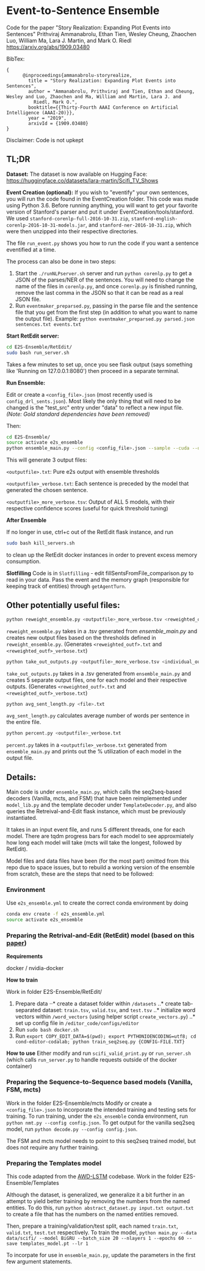# Event-to-Sentence Ensemble

Code for the paper "Story Realization: Expanding Plot Events into Sentences" Prithviraj Ammanabrolu, Ethan Tien, Wesley Cheung, Zhaochen Luo, William Ma, Lara J. Martin, and Mark O. Riedl https://arxiv.org/abs/1909.03480


BibTex:

    {
          @inproceedings{ammanabrolu-storyrealize,
            title = "Story Realization: Expanding Plot Events into Sentences",
            author = "Ammanabrolu, Prithviraj and Tien, Ethan and Cheung, Wesley and Luo, Zhaochen and Ma, William and Martin, Lara J. and
              Riedl, Mark O.",
            booktitle={{Thirty-Fourth AAAI Conference on Artificial Intelligence (AAAI-20)}},
            year = "2019",
            arxivId = {1909.03480}
    }

Disclaimer: Code is not upkept

## TL;DR

**Dataset:**
The dataset is now available on Hugging Face: https://huggingface.co/datasets/lara-martin/Scifi_TV_Shows

**Event Creation (optional):**
If you wish to "eventify" your own sentences, you will run the code found in the EventCreation folder. This code was made using Python 3.6.
Before running anything, you will want to get your favorite version of Stanford's parser and put it under EventCreation/tools/stanford. We used `stanford-corenlp-full-2016-10-31.zip`, `stanford-english-corenlp-2016-10-31-models.jar`, and `stanford-ner-2016-10-31.zip`, which were then unzipped into their respective directories. 

The file `run_event.py` shows you how to run the code if you want a sentence eventified at a time.

The process can also be done in two steps:
1. Start the ```./runNLPserver.sh``` server and run ```python corenlp.py``` to get a JSON of the parses/NER of the sentences.
You will need to change the name of the files in `corenlp.py`, and once `corenlp.py` is finished running, remove the last comma in the JSON so that it can be read as a real JSON file.
2. Run `eventmaker_preparsed.py`, passing in the parse file and the sentence file that you get from the first step (in addition to what you want to name the output file). Example: ```python eventmaker_preparsed.py parsed.json sentences.txt events.txt```


**Start RetEdit server:**
```bash
cd E2S-Ensemble/RetEdit/
sudo bash run_server.sh
```
Takes a few minutes to set up, once you see flask output (says something like 'Running on 127.0.0.1:8080') then proceed in a separate terminal.

**Run Ensemble:**

Edit or create a `<config_file>.json` (most recently used is `config_drl_sents.json`). Most likely the only thing that will need to be changed is the "test_src" entry under "data" to reflect a new input file. _(Note: Gold standard dependencies have been removed)_

Then:
```bash
cd E2S-Ensemble/
source activate e2s_ensemble
python ensemble_main.py --config <config_file>.json --sample --cuda --outf <outputfile>.txt
```
This will generate 3 output files:

`<outputfile>.txt`: Pure e2s output with ensemble thresholds

`<outputfile>_verbose.txt`: Each sentence is preceded by the model that generated the chosen sentence.

`<outputfile>_more_verbose.tsv`: Output of ALL 5 models, with their respective confidence scores (useful for quick threshold tuning)

**After Ensemble**

If no longer in use, ctrl+c out of the RetEdit flask instance, and run 
```bash
sudo bash kill_servers.sh
```
to clean up the RetEdit docker instances in order to prevent excess memory consumption.

**Slotfilling**
Code is in `Slotfilling` - edit fillSentsFromFile_comparison.py to read in your data. Pass the event and the memory graph (responsible for keeping track of entities) through ``getAgentTurn``. 

## Other potentially useful files:
```bash
python reweight_ensemble.py <outputfile>_more_verbose.tsv <reweighted_outf>.txt
```
`reweight_ensemble.py` takes in a .tsv generated from _ensemble\_main.py_ and creates new output files based on the thresholds defined in `reweight_ensemble.py`. 
(Generates `<reweighted_outf>.txt` and `<reweighted_outf>_verbose.txt`)

```bash
python take_out_outputs.py <outputfile>_more_verbose.tsv <individual_outf>.txt
```
`take_out_outputs.py` takes in a .tsv generated from `ensemble_main.py` and creates 5 separate output files, one for each model and their respective outputs. 
(Generates `<reweighted_outf>.txt` and `<reweighted_outf>_verbose.txt`)

```bash
python avg_sent_length.py <file>.txt
```
`avg_sent_length.py` calculates average number of words per sentence in the entire file.

```bash
python percent.py <outputfile>_verbose.txt
```
`percent.py` takes in a `<outputfile>_verbose.txt` generated from `ensemble_main.py` and prints out the % utilization of each model in the output file.

## Details:
Main code is under `ensemble_main.py`, which calls the seq2seq-based decoders (Vanilla, mcts, and FSM) that have been reimplemented under `model_lib.py` and the template decoder under `TemplateDecoder.py`, and also queries the Retreival-and-Edit flask instance, which must be previously instantiated.

It takes in an input event file, and runs 5 different threads, one for each model. There are tqdm progress bars for each model to see approxmiately how long each model will take (mcts will take the longest, followed by RetEdit).

Model files and data files have been (for the most part) omitted from this repo due to space issues, but to rebuild a working version of the ensemble from scratch, these are the steps that need to be followed:

### Environment

Use `e2s_ensemble.yml` to create the correct conda environment by doing
```bash
conda env create -f e2s_ensemble.yml
source activate e2s_ensemble
```

### Preparing the Retrival-and-Edit (RetEdit) model (based on this [paper](https://worksheets.codalab.org/worksheets/0x1ad3f387005c492ea913cf0f20c9bb89/))

**Requirements**

docker / nvidia-docker

**How to train**

Work in folder E2S-Ensemble/RetEdit/

1. Prepare data
⋅⋅* create a dataset folder within `/datasets` 
..* create tab-separated dataset: `train.tsv`, `valid.tsv`, and `test.tsv`
..* initialize word vectors within `/word_vectors` (using helper script `create_vectors.py`)
..* set up config file in `/editor_code/configs/editor`
2. Run `sudo bash docker.sh`
3. Run `export COPY_EDIT_DATA=$(pwd); export PYTHONIOENCODING=utf8; cd cond-editor-codalab; python train_seq2seq.py {CONFIG-FILE.TXT}`

**How to use**
Either modify and run `scifi_valid_print.py` or `run_server.sh` (which calls `run_server.py` to handle requests outside of the docker container)

### Preparing the Sequence-to-Sequence based models (Vanilla, FSM, mcts)

Work in the folder E2S-Ensemble/mcts
Modify or create a `<config_file>.json` to incorporate the intended training and testing sets for training. To run training, under the `e2s_ensemble` conda environment, run `python nmt.py --config config.json`. To get output for the vanilla seq2seq model, run `python decode.py --config config.json`.

The FSM and mcts model needs to point to this seq2seq trained model, but does not require any further training.

### Preparing the Templates model

This code adapted from the [AWD-LSTM](https://github.com/salesforce/awd-lstm-lm) codebase.
Work in the folder E2S-Ensemble/Templates

Although the dataset, is generalized, we generalize it a bit further in an attempt to yield better training by removing the numbers from the named entities. To do this, run `python abstract_dataset.py input.txt output.txt` to create a file that has the numbers on the named entities removed. 

Then, prepare a training/validation/test split, each named `train.txt`, `valid.txt`, `test.txt` respectively. To train the model, 
`python main.py --data data/scifi/ --model BiGRU --batch_size 20 --nlayers 1 --epochs 60 --save templates_model.pt --lr 1`

To incorpate for use in `ensemble_main.py`, update the parameters in the first few argument statements.


